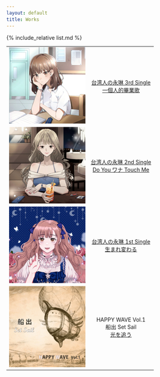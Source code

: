 ```yaml
---
layout: default
title: Works
---
```


{% include_relative list.md %}

|       |       |
| :---: | :---: |
| ![一個人的畢業歌](img/single_3.jpg) | [台湾人の永琳 3rd Single<br/>一個人的畢業歌](https://www.soundscape.net/a/26082) |
| ![Do You ワナ Touch Me](img/single_2.jpg) | [台湾人の永琳 2nd Single<br/>Do You ワナ Touch Me](https://www.soundscape.net/a/21065) |
| ![生まれ変わる](img/single_1.jpg) | [台湾人の永琳 1st Single<br/>生まれ変わる](https://www.soundscape.net/a/16698) |
| ![船出](img/comp_album_1.jpg) | HAPPY WAVE Vol.1<br/>船出 Set Sail<br/>[光を追う](https://youtu.be/z7mRK3JfiZ4) |

